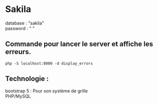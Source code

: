 # Sakila
 database : "sakila"   
 password : " "
## Commande pour lancer le server et affiche les erreurs.
 ``` 
 php -S localhost:8000 -d display_errors 
 ```
## Technologie :
  bootstrap 5 : Pour son système de grille   
  PHP/MySQL   
 
 
  

